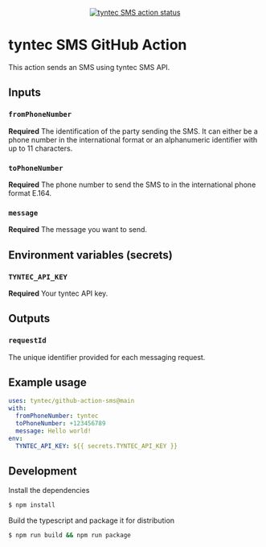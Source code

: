 <p align="center">
  <a href="https://github.com/tyntec/github-action-sms/actions"><img alt="tyntec SMS action status" src="https://github.com/tyntec/github-action-sms/workflows/Build/badge.svg"></a>
</p>

# tyntec SMS GitHub Action

This action sends an SMS using tyntec SMS API.

## Inputs

### `fromPhoneNumber`

**Required** The identification of the party sending the SMS. It can either be a phone number in the international format or an alphanumeric identifier with up to 11 characters.

### `toPhoneNumber`

**Required** The phone number to send the SMS to in the international phone format E.164.

### `message`

**Required** The message you want to send.

## Environment variables (secrets)

### `TYNTEC_API_KEY`

**Required** Your tyntec API key.

## Outputs

### `requestId`

The unique identifier provided for each messaging request.

## Example usage

```yaml
uses: tyntec/github-action-sms@main
with:
  fromPhoneNumber: tyntec
  toPhoneNumber: +123456789
  message: Hello world!
env:
  TYNTEC_API_KEY: ${{ secrets.TYNTEC_API_KEY }}
```

## Development

Install the dependencies  
```bash
$ npm install
```

Build the typescript and package it for distribution
```bash
$ npm run build && npm run package
```
